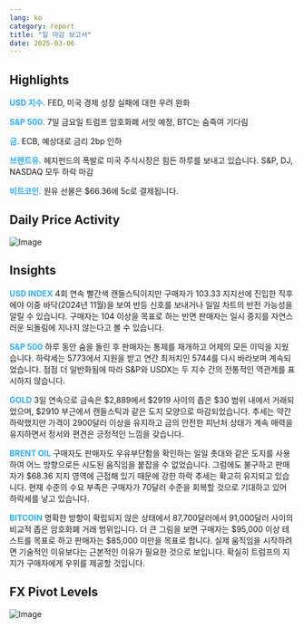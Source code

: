 ```yaml
---
lang: ko
category: report
title: "일 마감 보고서"
date: 2025-03-06
---
```



<h2>Highlights</h2>
<strong style="color: #2caef7;">USD 지수.</strong> FED, 미국 경제 성장 실패에 대한 우려 완화

<strong style="color: #2caef7;">S&P 500.</strong> 7일 금요일 트럼프 암호화폐 서밋 예정, BTC는 숨죽여 기다림

<strong style="color: #2caef7;">금.</strong> ECB, 예상대로 금리 2bp 인하

<strong style="color: #2caef7;">브렌트유.</strong> 헤지펀드의 폭발로 미국 주식시장은 힘든 하루를 보내고 있습니다. S&P, DJ, NASDAQ 모두 하락 마감

<strong style="color: #2caef7;">비트코인.</strong> 원유 선물은 $66.36에 5c로 결제됩니다.



<h2>Daily Price Activity</h2>
<img src="https://markleighedu.github.io/img/Mar-2025/06-Mar-2025/price.jpg" alt="Image"/>

<h2>Insights</h2>
<strong style="color: #2caef7;">USD INDEX</strong> 4회 연속 빨간색 캔들스틱이지만 구매자가 103.33 지지선에 진입한 직후에야 이중 바닥(2024년 11월)을 보여 반등 신호를 보내거나 일일 차트의 반전 가능성을 알릴 수 있습니다. 구매자는 104 이상을 목표로 하는 반면 판매자는 일시 중지를 자연스러운 되돌림에 지나지 않는다고 볼 수 있습니다.

<strong style="color: #2caef7;">S&P 500</strong> 하루 동안 숨을 돌린 후 판매자는 통제를 재개하고 어제의 모든 이익을 지웠습니다. 하락세는 5773에서 지원을 받고 연간 최저치인 5744를 다시 바라보며 계속되었습니다. 점점 더 일반화됨에 따라 S&P와 USDX는 두 지수 간의 전통적인 역관계를 표시하지 않습니다.

<strong style="color: #2caef7;">GOLD</strong> 3일 연속으로 금속은 $2,889에서 $2919 사이의 좁은 $30 범위 내에서 거래되었으며, $2910 부근에서 캔들스틱과 같은 도지 모양으로 마감되었습니다. 추세는 약간 하락했지만 가격이 2900달러 이상을 유지하고 금의 안전한 피난처 상태가 계속 매력을 유지하면서 정서와 편견은 긍정적인 느낌을 갖습니다.

<strong style="color: #2caef7;">BRENT OIL</strong> 구매자도 판매자도 우유부단함을 확인하는 일일 촛대와 같은 도지를 사용하여 어느 방향으로든 시도된 움직임을 붙잡을 수 없었습니다. 그럼에도 불구하고 판매자가 $68.36 지지 영역에 근접해 있기 때문에 강한 하락 추세는 확고히 유지되고 있습니다. 현재 수준의 수요 부족은 구매자가 70달러 수준을 회복할 것으로 기대하고 있어 하락세를 낳고 있습니다.

<strong style="color: #2caef7;">BITCOIN</strong> 명확한 방향이 확립되지 않은 상태에서 87,700달러에서 91,000달러 사이의 비교적 좁은 암호화폐 거래 범위입니다. 더 큰 그림을 보면 구매자는 $95,000 이상 테스트를 목표로 하고 판매자는 $85,000 미만을 목표로 합니다. 실제 움직임을 시작하려면 기술적인 이유보다는 근본적인 이유가 필요한 것으로 보입니다. 확실히 트럼프의 지지가 구매자에게 우위를 제공할 것입니다. 



<h2>FX Pivot Levels</h2>
<img src="https://markleighedu.github.io/img/Mar-2025/06-Mar-2025/pivot.jpg" alt="Image"/>